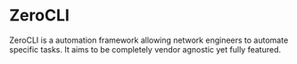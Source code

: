ZeroCLI
=======

ZeroCLI is a automation framework allowing network engineers to automate specific tasks. It aims to be completely vendor agnostic yet fully featured.
